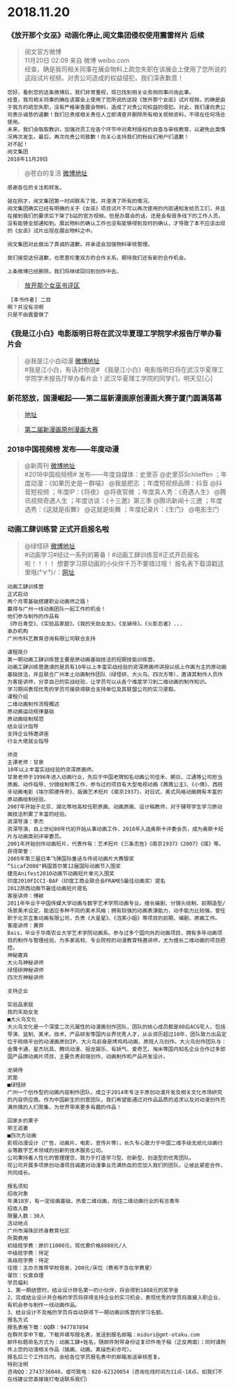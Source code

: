 # 2018.11.20



### 《放开那个女巫》动画化停止,阅文集团侵权使用震雷样片  后续
> 阅文官方微博   
>11月20日 02:09 来自 微博 weibo.com   
>经查，确是我司相关同事在展会物料上疏忽失职在该展会上使用了您所说的这段试片视频。对贵公司造成的权益侵犯，我们深表歉意！  
```
您好，看到您的这条微博后，我们非常重视，现已找到相关业务侧同事问询此事。
经查，我司相关同事的确在该展会上使用了您所说的这段《放开那个女巫》试片视频。的确是由于我方的疏忽失职，没有严格审查展会物料，造成了对贵公司权益的侵犯。对此，我们谨向贵公司表示诚恳的道歉！我们已责成相关责任人立即清查并删除所有相关视频资料，不得在任何场合使用。
未来，我们会吸取教训，加强对员工在各个环节中对素材版权的自查与审核教育，以避免此类情况再次发生。最后，再次向贵公司致歉！向关心支持我们的粉丝们用户们道歉！
对不起！
阅文集团
2018年11月20日
```
> @苍白的复活  [微博地址](https://weibo.com/2202446961/H3sJ2mGbc)    
```
感谢各位的关注和转发。

就在刚才，阅文集团第一时间联系了我，并澄清了所有的情况。
阅文集团确实已经有明确的关于《女巫》项目试片不可以再次使用的内部通知发给员工们，并且在接到我们的要求后下架了b站的官方视频。但是办展会的话，还是会有很多线下的工作人员，没有能够全部通知到。展出物料的确认工作也没有能够得到及时的确认，才导致了本不应该出现的《女巫》试片出现在展出物料之中。

阅文集团对此做出了真诚的道歉。并承诺会加强物料审核管理。

我们接受这份道歉，也愿意珍重双方的合作关系。期待我们还有新的合作机会。

上条微博已经删除。我们将继续回归到创作中去。
``` 
>[放开那个女巫书评区](https://forum.qidian.com/post/3922226004512203/1227895691)  
```
 [本书作者] 二目 
啊？并没有凉啊
只是不由震雷做了 
```


### 《我是江小白》电影版明日将在武汉华夏理工学院学术报告厅举办看片会
> @我是江小白动漫  [微博地址](https://weibo.com/5293058728/H3ykeEdqf)  
>#我是江小白，有话对你说# 《我是江小白》电影版明日将在武汉华夏理工学院学术报告厅举办看片会！武汉华夏理工学院的同学们，明天见[心] ​​​​  

###  新花怒放，国漫崛起——第二届新漫画原创漫画大赛于厦门圆满落幕

>[地址](https://weibo.com/ttarticle/p/show?id=2309404308587689155425) 

>[第二届新漫画原创漫画大赛](http://contest.xinmanhua.net/history)

### 2018中国视频榜  发布——年度动漫  
>@新周刊  [微博地址](https://weibo.com/1653689003/H3yUMbtRX)  
>#2018中国视频榜# 发布——年度自媒体：史里芬 @史里芬Schlieffen ；年度动漫：《如果历史是一群喵》 @我是肥志 ；年度短视频品牌：抖音 @抖音短视频 ；年度IP：《将夜》 @将夜官微 ；年度真人秀：《奇遇人生》 @腾讯视频奇遇人生 ；年度访谈：《十三邀》第三季 @腾讯新闻十三邀 ；年度选秀：《这就是街舞》 @这就是街舞 ；年度纪录片：《生门》 @电影生门

### 动画工肆训练营 正式开启报名啦
> @绿怪研  [微博地址](https://weibo.com/3837638698/H3A5PxqQH)  
>#动画学习#经过一系列的筹备！#动画工肆训练营#正式开启报名啦！！！！
>想要学习原动画的小伙伴千万不要错过哦！
>报名表下载请戳这里哦(°∀°)ﾉ：[网址](https://pan.baidu.com/s/1P3MPYxBoGsjHbXnBcTAKEQ)   

```
动画工肆训练营
正式启动
两个月零基础搭建职业动画师之路！
赢得与广州一线动画团队一起工作的机会！
他们参与制作的作品有
《昨日青空》、《实验品家庭》。《我的天劫女友》。《龙骑待》。《火影忍者》...
承办机构
广州市科艺教育咨询有限公司联合支持

课程简介
第一期动画工肆训练营主要是原动画基础技法的短期技能训练营。
动画工肆训练营邀请的是具有10年以上丰富实战经验的资深原画师讲授以纸上作画为主的原动画基础技法，并且联合厂州本土动画制作团队（绿怪研、大火鸟、四次方等），邀请其制作人员作为客座讲师，分享自己的实战经验，让学员可以从各个维度学习到二维动画的制作知识。
学习期间表现优秀的学员可接获得联合支持单位及其联盟公司的实习录取。
课程介绍
二维动画制作流程概述
原动画运动规律基础
原动画绘制规范
结业设计指导
支持企业特邀讲座
行业大佬就业指导

师资
主课老师：甘泉
10年以上丰富实战经验的资深原画师。
甘泉老师于1996年进入动画行业，先后于中国老牌知名动画公司佳禾、朝日、江通等公司担当原画、动作指导、分镜绘制等工作，参与过的项目有大型电视动画《茜茜公主》、《小倩》、西班牙动画电影《埃尔熙德传奇》、版画艺术短片《南京1937》，对日式、美式风格动画拥有丰富的原动画绘制经验。
2007年开始于北京、湖北等地高校任职原画、动画原画、设计稿教师，对于辅导学生学习原动画技法积累了丰富的经验。
资深导演：李杰
资深导演，自上世纪80年代初开始从事动画工作，2018年入选奥斯卡评委会员，成为奥斯卡短片与动画类别评审委员。
2001年开始创作动画短片，代表作有：艺术短片《三条忠告》《南京1937》《2007》《煤》等。获得荣誉：
2005年第三届日本飞弹国际童话与传说动画片大赛银奖
“Sicaf2008"韩国首尔第12届国际动画节入围奖
捷克Anifest2010动画节动画短片单元入围奖
印度2010FICCI-BAF（印度工商业联合会FRAMES最佳动画奖）提名
2012昂西动画节最佳动画短片提名
客座讲师：傅颖
2011年毕业于中国传媒大学动画与数字艺术学院动画专业。擅长编剧、分镜头绘制、前期造型/场景美术设定，能适应多种不同的美术风格；拥有较强的动画表演能力，动手能力比较强。曾任职于北京互象动画有限公司，负责《大星星》、《泡芙小姐》等项目的前期、编剧、原画工作。
客座讲师：黄骅
Bais，毕业于华南农业大学艺术学院动画系。参与过多个国内外的动画项目，拥有多年动画项目的制作与管理经验，为多家高校、专业院校的动漫教育特邀讲师，尤为擅长二维动画的项目把控。
神秘嘉宾
大火鸟神秘讲师
绿怪研神秘讲师
四次方神秘讲师

支持企业

实验品家庭
我的天劫女友
■大火鸟文化
大火鸟文化是一个深度二次元属性的动漫画创作团队，团队的核心成员都是80后ACG宅人，包括导演、监制、美术、技术、产品研发等国内业界优秀人才，从业资历超过10年，团队致力出品定位于网络平台的动漫画原创IP。大火鸟前身是烤鸡鸡动画，原班人马创作。大火鸟创作团队与：金鹰卡通、星杰玩具、腾讯动漫、祖龙娱乐、有妖气、爱奇艺、淘米等国内知名企业合作过多部国产品牌动画片项目，主要负责前端创作、动画制作和产品开发设计。

龙骑侍
武塾
■绿怪研
广州一个创作型的动画内容制作团队，成立于2014年专注于原创动漫开发及相关文化市场研究的内容供应商。作为中国新生的创意团队，我们希望能通过对作品品质的追求以及对动漫创作充满热情的人们聚集，为世界带来更多有趣的作品！

回家乡的果子
邪王追妻
■四次方动画
影视动漫设计（广告，动画片，电影，宣传片等），长久专心致力于中国二维手绘无纸化动画行业等数字艺术领域的创新的技术服务公司。
公司秉持着人性化的管理理念，致力于打造学习型、创新型、创造型的优秀团队。
现公司开展多项原创动漫项目诚邀对动漫事业充满热血的您加入我们的团队，让彼此紧密合作，共同成长。

报名须知
招收对象
年满18岁，有一定绘画基础，热爱二维动画，向往二维动画行业的有志青年
招收人数
限量人数：30人
活动地点
广州市海珠区终身教育社区
所需费用
初级班学费：原价11000元，现优惠价格8800元/人
中级班学费：待定
高级班学费：待定
住宿：主办方推荐学校宿舍，200元/床位（费用不含在学费里）
餐饮：伙食自理
学员福利
1、第一期结营时，结业设计排名第一的小伙伴，将会得到1888元的奖学金
2、完成结业设计并合格的学员将获得支持企业的实习机会，表现优秀的学员将直接入职企业，有机会参与制作一线动画作品。
3、结业设计不及格的学员将自动获得下一期动画训练营的学习名额。
报名方式
报名表格下载：QQ群：947787894
在群共享中下载，下载并填写报名表，发送到报名邮箱：midori@gmt-otaku.com
邮件标题命名方式为：动画工肆+姓名，随邮件附带身份证复印件电子稿（正反两面）；同时请附件上您的动漫相关作品（插画、动画、素描色彩亦可）。
报名后三个工作日内，会给各位学员报名表中的邮箱发送审核答复。
特别注明
咨询QQ：2743736040，或可致电：020-62320054（咨询在线时间为11点-18点，如我们不在线建议您直接拨打电话联系我们）
```